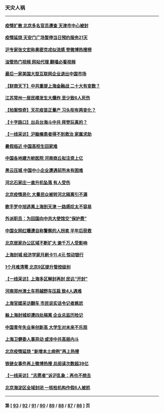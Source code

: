 ### 天灾人祸
---
#### [疫情扩散 北京多名官员遭查 天津市中心被封](../../pages/ncid280/n13744729.md?05251645) 
#### [疫情延烧 天安门广场暂停当日预约服务21天](../../pages/ncid280/n13744786.md?05251645) 
#### [沪专家张文宏称奥密克戎似流感 登微博热搜榜](../../pages/ncid280/n13744510.md?05251645) 
#### [油管热门视频 网站代理 翻墙必看视频](http://209.222.30.114:81/youtube.html?05251645)
#### [最后一家美国大型互联网企业退出中国市场](../../pages/ncid280/n13744579.md?05251645) 
#### [【财商天下】中共重提上海金融战 二十大有变数？](../../pages/ncid280/n13744442.md?05251645) 
#### [江苏常州一居民楼发生大爆炸 至少致6人死伤](../../pages/ncid280/n13744453.md?05251645) 
#### [【拍案惊奇】天花疫苗正量产 习头衔有两变化？](../../pages/ncid280/n13744413.md?05251645) 
#### [【十字路口】出兵台海斗中共 拜登玩真的？](../../pages/ncid280/n13744325.md?05251645) 
#### [【一线采访】沪脑瘤患者得不到救治 家属求助](../../pages/ncid280/n13744217.md?05251645) 
#### [暑假临近 中国高校生回家难](../../pages/ncid280/n13743940.md?05251645) 
#### [中国各地建方舱医院 河南商丘拟注资上亿](../../pages/ncid280/n13743837.md?05251645) 
#### [黑云压城 中国中小企业遭遇前所未有困难](../../pages/ncid280/n13744053.md?05251645) 
#### [河北石家庄一直升机坠落 有人受伤](../../pages/ncid280/n13744147.md?05251645) 
#### [北京疫情恶化 大量民众被转河北隔离引不满](../../pages/ncid280/n13744036.md?05251645) 
#### [歌手罗中旭逃离上海到天津 一路感叹太不容易](../../pages/ncid280/n13743774.md?05251645) 
#### [外派职员：为回国向中共大使馆交“保护费”](../../pages/ncid280/n13743724.md?05251645) 
#### [中国女网红曝遭自称警察的人拐卖 半年后获救](../../pages/ncid280/n13743517.md?05251645) 
#### [北京居家办公区域不断扩大 逾千万人受影响](../../pages/ncid280/n13743437.md?05251645) 
#### [上海封城 经济学家月刷卡11.4元 惊动银行](../../pages/ncid280/n13743344.md?05251645) 
#### [1个月难清零 北京9区提升管控级别](../../pages/ncid280/n13743161.md?05251645) 
#### [【一线采访】上海多区解封再封 民讥“开封”](../../pages/ncid280/n13743050.md?05251645) 
#### [河南郑州渣土车将越野车压扁 致4人遇难](../../pages/ncid280/n13743166.md?05251645) 
#### [上海官媒采访翻车 市民说实话令记者尴尬](../../pages/ncid280/n13743010.md?05251645) 
#### [躲上海封城却遭四处隔离 企业总监历险记](../../pages/ncid280/n13742979.md?05251645) 
#### [中国青年失业率创新高 大学生对未来不乐观](../../pages/ncid280/n13742969.md?05251645) 
#### [上海卫健委人事异动 或涉中共高层内斗](../../pages/ncid280/n13742964.md?05251645) 
#### [北京疫情延烧 “新增本土病例”再上热搜](../../pages/ncid280/n13742817.md?05251645) 
#### [铁链女事件再上微博热搜 总阅读次数超39亿](../../pages/ncid280/n13742497.md?05251645) 
#### [【一线采访】“志愿者”诉沪乱象：再也不想去](../../pages/ncid280/n13742250.md?05251645) 
#### [北京海淀区全域封闭 一核检机构作假6人被抓](../../pages/ncid280/n13742147.md?05251645) 

---
#### 第 [ [93](./93.md?05251645) / [92](./92.md?05251645) / [91](./91.md?05251645) / [90](./90.md?05251645) / [89](./89.md?05251645) / [88](./88.md?05251645) / [87](./87.md?05251645) / [86](./86.md?05251645) ] 页
